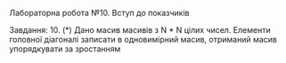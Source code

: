 Лабораторна робота №10. Вступ до показчиків

Завдання: 10. (*) Дано масив масивів з N * N цілих чисел. Елементи головної діагоналі записати в одновимірний масив, отриманий масив упорядкувати за зростанням
